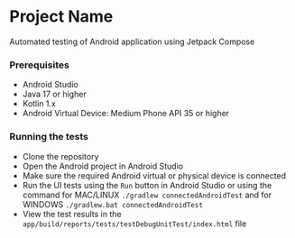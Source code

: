 # Project Name

Automated testing of Android application using Jetpack Compose

### Prerequisites
- Android Studio
- Java 17 or higher
- Kotlin 1.x
- Android Virtual Device: Medium Phone API 35 or higher

### Running the tests
- Clone the repository
- Open the Android project in Android Studio
- Make sure the required Android virtual or physical device is connected
- Run the UI tests using the `Run` button in Android Studio or using the command for MAC/LINUX `./gradlew connectedAndroidTest` and for WINDOWS `./gradlew.bat connectedAndroidTest`
- View the test results in the `app/build/reports/tests/testDebugUnitTest/index.html` file
